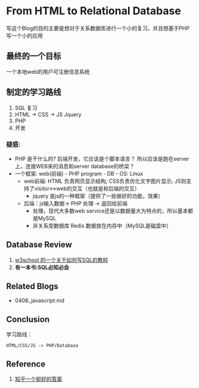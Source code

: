 # From HTML to Relational Database
写这个Blog的目的主要是想对于关系数据库进行一个小的复习，并且想基于PHP写一个小的应用

## 最终的一个目标
一个本地web的用户可注册信息系统

## 制定的学习路线
1. SQL 复习
2. HTML -> CSS -> JS Jquery
3. PHP
4. 开发
### 疑惑: 
* PHP 是干什么的? 后端开发，它应该是个脚本语言？ 所以应该是跑在server上，连接WEB来的消息和server database的桥梁？
* 一个框架: web(前端) - PHP program - DB - OS: Linux
	* web前端: HTML 负责网页显示结构; CSS负责优化文字图片显示; JS则支持了visitor<->web的交互（也就是和后端的交互）
		* jquery 是js的一种框架（提供了一些做好的功能，效果）  
	* 后端：js输入数据-> PHP 处理 -> 返回给前端
		* 处理，现代大多数web service还是以数据量大为特点的，所以基本都是MySQL
		* 非关系型数据库 Redis
		数据放在内存中（MySQL是磁盘中）

## Database Review
1. [w3school 的一个关于如何写SQL的教程](http://www.w3school.com.cn/sql/index.asp)
2. **有一本书:SQL必知必会**

## Related Blogs 
* 0408_javascript.md  

## Conclusion 
学习路线： 

	HTML/CSS/JS -> PHP/Database
## Reference 
1. [知乎一个挺好的答案](https://www.zhihu.com/question/20003635)


